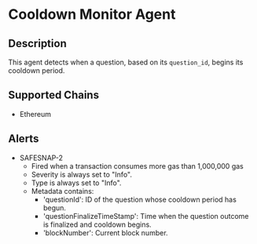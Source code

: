 # Cooldown Monitor Agent

## Description

This agent detects when a question, based on its `question_id`, begins its cooldown period.

## Supported Chains

- Ethereum

## Alerts

- SAFESNAP-2
  - Fired when a transaction consumes more gas than 1,000,000 gas
  - Severity is always set to "Info".
  - Type is always set to "Info".
  - Metadata contains:
    - 'questionId': ID of the question whose cooldown period has begun.
    - 'questionFinalizeTimeStamp': Time when the question outcome is finalized and cooldown begins.
    - 'blockNumber': Current block number.
